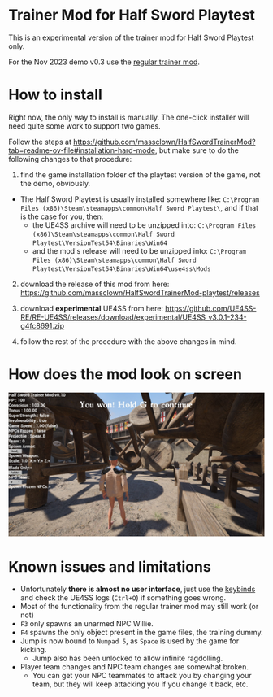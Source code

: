 # Trainer Mod for Half Sword Playtest
This is an experimental version of the trainer mod for Half Sword Playtest only.

For the Nov 2023 demo v0.3 use the [regular trainer mod](https://github.com/massclown/HalfSwordTrainerMod).

# How to install
Right now, the only way to install is manually. The one-click installer will need quite some work to support two games.

Follow the steps at https://github.com/massclown/HalfSwordTrainerMod?tab=readme-ov-file#installation-hard-mode, 
but make sure to do the following changes to that procedure:
1) find the game installation folder of the playtest version of the game, not the demo, obviously.

* The Half Sword Playtest is usually installed somewhere like: 
`C:\Program Files (x86)\Steam\steamapps\common\Half Sword Playtest\`, and if that is the case for you, then:
  * the UE4SS archive will need to be unzipped into:
`C:\Program Files (x86)\Steam\steamapps\common\Half Sword Playtest\VersionTest54\Binaries\Win64`
  * and the mod's release will need to be unzipped into: 
`C:\Program Files (x86)\Steam\steamapps\common\Half Sword Playtest\VersionTest54\Binaries\Win64\use4ss\Mods`

2) download the release of this mod from here:
https://github.com/massclown/HalfSwordTrainerMod-playtest/releases

3) download **experimental** UE4SS from here:
https://github.com/UE4SS-RE/RE-UE4SS/releases/download/experimental/UE4SS_v3.0.1-234-g4fc8691.zip

4) follow the rest of the procedure with the above changes in mind.

# How does the mod look on screen

![Alt text](images/hud_playtest_v0.10_2K.jpg?raw=true "Screenshot of mod UI v0.10")

# Known issues and limitations
* Unfortunately **there is almost no user interface**, just use the [keybinds](https://github.com/massclown/HalfSwordTrainerMod?tab=readme-ov-file#keyboard-shortcuts-of-this-mod) and check the UE4SS logs (`Ctrl+O`) if something goes wrong. 
* Most of the functionality from the regular trainer mod may still work (or not)
* `F3` only spawns an unarmed NPC Willie. 
* `F4` spawns the only object present in the game files, the training dummy.
* Jump is now bound to `Numpad 5`, as `Space` is used by the game for kicking.
  * Jump also has been unlocked to allow infinite ragdolling.
* Player team changes and NPC team changes are somewhat broken. 
  * You can get your NPC teammates to attack you by changing your team, but they will keep attacking you if you change it back, etc.